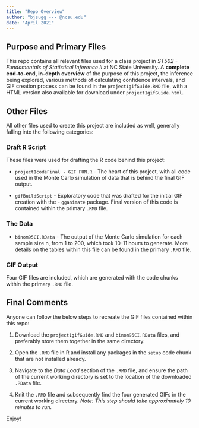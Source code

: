 ```yaml
---
title: "Repo Overview"
author: "bjsugg --- @ncsu.edu"
date: "April 2021"
---
```


## Purpose and Primary Files  

This repo contains all relevant files used for a class project in *ST502 - Fundamentals of Statistical Inference II* at NC State University. A **complete end-to-end, in-depth overview** of the purpose of this project, the inference being explored, various methods of calculating confidence intervals, and GIF creation process can be found in the `project1gifGuide.RMD` file, with a HTML version also available for download under `project1gifGuide.html`.  

## Other Files  

All other files used to create this project are included as well, generally falling into the following categories:  

### Draft R Script  

These files were used for drafting the R code behind this project:  

* `project1codeFinal - GIF FUN.R` - The heart of this project, with all code used in the Monte Carlo simulation of data that is behind the final GIF output.  

* `gifBuildScript` - Exploratory code that was drafted for the initial GIF creation with the - `gganimate` package. Final version of this code is contained within the primary `.RMD` file.  

### The Data  

* `binom95CI.RData` - The output of the Monte Carlo simulation for each sample size n, from 1 to 200, which took 10-11 hours to generate. More details on the tables within this file can be found in the primary `.RMD` file.  

### GIF Output  

Four GIF files are included, which are generated with the code chunks within the primary `.RMD` file.

## Final Comments

Anyone can follow the below steps to recreate the GIF files contained within this repo:  

1. Download the `project1gifGuide.RMD` and `binom95CI.RData` files, and preferably store them together in the same directory.  

2. Open the `.RMD` file in R and install any packages in the `setup` code chunk that are not installed already.  

3. Navigate to the *Data Load* section of the `.RMD` file, and ensure the path of the current working directory is set to the location of the downloaded `.RData` file.  

4. Knit the `.RMD` file and subsequently find the four generated GIFs in the current working directory. *Note: This step should take approximately 10 minutes to run.*  

Enjoy!  
